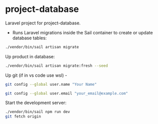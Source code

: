 # project-database  
Laravel project for project-database.  

- Runs Laravel migrations inside the Sail container to create or update database tables:
```bash
./vendor/bin/sail artisan migrate 
```

Up product in database:
```bash
./vendor/bin/sail artisan migrate:fresh --seed
```

Up git (if in vs code use wsl) - 
```bash
git config --global user.name "Your Name"
```

```bash
git config --global user.email "your_email@example.com"
```

Start the development server:
```bash
./vendor/bin/sail npm run dev
git fetch origin
```


